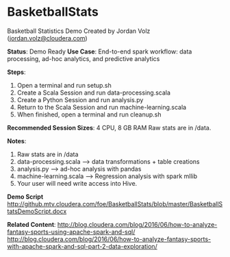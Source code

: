 # BasketballStats
Basketball Statistics Demo
Created by Jordan Volz (jordan.volz@cloudera.com)

<b>Status</b>: Demo Ready
<b>Use Case</b>: End-to-end spark workflow: data processing, ad-hoc analytics, and predictive analytics

<b>Steps</b>:
1. Open a terminal and run setup.sh
2. Create a Scala Session and run data-processing.scala
3. Create a Python Session and run analysis.py
4. Return to the Scala Session and run machine-learning.scala
5. When finished, open a terminal and run cleanup.sh

<b>Recommended Session Sizes</b>: 4 CPU, 8 GB RAM
Raw stats are in /data. 

<b>Notes</b>: 
1. Raw stats are in /data
2. data-processing.scala --> data transformations + table creations
3. analysis.py --> ad-hoc analysis with pandas
4. machine-learning.scala --> Regression analysis with spark mllib
5. Your user will need write access into Hive. 

<b>Demo Script</b>
http://github.mtv.cloudera.com/foe/BasketballStats/blob/master/BasketballStatsDemoScript.docx

<b>Related Content</b>:
http://blog.cloudera.com/blog/2016/06/how-to-analyze-fantasy-sports-using-apache-spark-and-sql/ 
http://blog.cloudera.com/blog/2016/06/how-to-analyze-fantasy-sports-with-apache-spark-and-sql-part-2-data-exploration/
